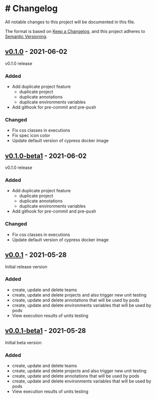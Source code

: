 # # Changelog
All notable changes to this project will be documented in this file.

The format is based on [Keep a Changelog](https://keepachangelog.com/en/1.0.0/),
and this project adheres to [Semantic Versioning](https://semver.org/spec/v2.0.0.html).

## [v0.1.0](https://github.com/Lord-Y/cypress-parallel/releases/tag/v0.0.1) - 2021-06-02

v0.1.0 release

### Added
- Add duplicate project feature
  - duplicate project
  - duplicate annotations
  - duplicate environments variables
- Add githook for pre-commit and pre-push

### Changed
- Fix css classes in executions
- Fix spec icon color
- Update default version of cypress docker image

## [v0.1.0-beta1](https://github.com/Lord-Y/cypress-parallel/releases/tag/v0.0.1-beta1) - 2021-06-02

v0.1.0 release

### Added
- Add duplicate project feature
  - duplicate project
  - duplicate annotations
  - duplicate environments variables
- Add githook for pre-commit and pre-push

### Changed
- Fix css classes in executions
- Update default version of cypress docker image

## [v0.0.1](https://github.com/Lord-Y/cypress-parallel/releases/tag/v0.0.1) - 2021-05-28

Initial release version

### Added
- create, update and delete teams
- create, update and delete projects and also trigger new unit testing
- create, update and delete annotations that will be used by pods
- create, update and delete environments variables that will be used by pods
- View execution results of units testing

## [v0.0.1-beta1](https://github.com/Lord-Y/cypress-parallel/releases/tag/v0.0.1-beta1) - 2021-05-28

Initial beta version

### Added
- create, update and delete teams
- create, update and delete projects and also trigger new unit testing
- create, update and delete annotations that will be used by pods
- create, update and delete environments variables that will be used by pods
- View execution results of units testing

